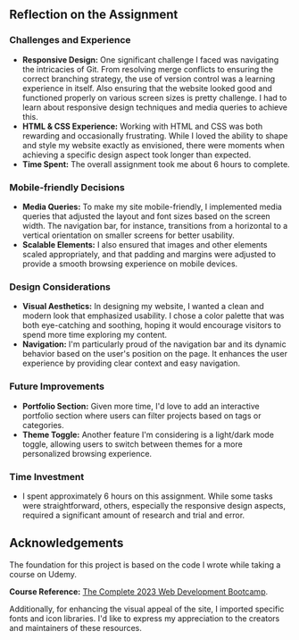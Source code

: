 ## Reflection on the Assignment

### Challenges and Experience
- **Responsive Design:** One significant challenge I faced was navigating the intricacies of Git. From resolving merge conflicts to ensuring the correct branching strategy, the use of version control was a learning experience in itself. Also ensuring that the website looked good and functioned properly on various screen sizes is pretty challenge. I had to learn about responsive design techniques and media queries to achieve this.
- **HTML & CSS Experience:** Working with HTML and CSS was both rewarding and occasionally frustrating. While I loved the ability to shape and style my website exactly as envisioned, there were moments when achieving a specific design aspect took longer than expected.
- **Time Spent:** The overall assignment took me about 6 hours to complete.

### Mobile-friendly Decisions
- **Media Queries:** To make my site mobile-friendly, I implemented media queries that adjusted the layout and font sizes based on the screen width. The navigation bar, for instance, transitions from a horizontal to a vertical orientation on smaller screens for better usability.
- **Scalable Elements:** I also ensured that images and other elements scaled appropriately, and that padding and margins were adjusted to provide a smooth browsing experience on mobile devices.

### Design Considerations
- **Visual Aesthetics:** In designing my website, I wanted a clean and modern look that emphasized usability. I chose a color palette that was both eye-catching and soothing, hoping it would encourage visitors to spend more time exploring my content.
- **Navigation:** I'm particularly proud of the navigation bar and its dynamic behavior based on the user's position on the page. It enhances the user experience by providing clear context and easy navigation.

### Future Improvements
- **Portfolio Section:** Given more time, I'd love to add an interactive portfolio section where users can filter projects based on tags or categories.
- **Theme Toggle:** Another feature I'm considering is a light/dark mode toggle, allowing users to switch between themes for a more personalized browsing experience.

### Time Investment
- I spent approximately 6 hours on this assignment. While some tasks were straightforward, others, especially the responsive design aspects, required a significant amount of research and trial and error.

## Acknowledgements
The foundation for this project is based on the code I wrote while taking a course on Udemy.

**Course Reference:** [The Complete 2023 Web Development Bootcamp](https://www.udemy.com/course/the-complete-web-development-bootcamp/learn/lecture/37331054?start=1#overview).

Additionally, for enhancing the visual appeal of the site, I imported specific fonts and icon libraries. I'd like to express my appreciation to the creators and maintainers of these resources.
